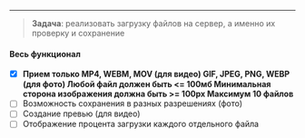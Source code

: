 ----
>**Задача**: реализовать загрузку файлов на сервер, а именно их проверку и сохранение
#### Весь функционал 
- [x] **Прием только
    MP4, WEBM, MOV (для видео)
    GIF, JPEG, PNG, WEBP (для фото)
    Любой файл должен быть <= 100мб
    Минимальная сторона изображения должна быть >= 100px
    Максимум 10 файлов**
- [ ] Возможность сохранения в разных разрешениях (фото)
- [ ] Создание превью (для видео)
- [ ] Отображение процента загрузки каждого отдельного файла